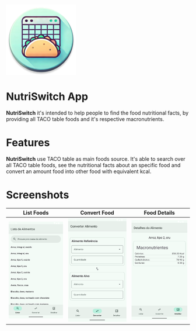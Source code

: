  <img height="192" src="app/src/main/res/mipmap-xxxhdpi/ic_launcher_round.webp" width="192"/>

NutriSwitch App
==================

**NutriSwitch** it's intended to help people to find the food nutritional facts, by providing all
TACO table foods and it's respective macronutrients.

# Features

**NutriSwitch** use TACO table as main foods source. It's able to search over all TACO table foods,
see the nutritional facts about an specific food and convert an amount food into other food with
equivalent kcal.

# Screenshots

| List Foods                                   | Convert Food                                    | Food Details                                   |
|----------------------------------------------|-------------------------------------------------|------------------------------------------------|
| ![](/docs/images/screenshot-list_screen.png) | ![](/docs/images/screenshot-convert_screen.png) | ![](/docs/images/screenshot-detail_screen.png) |